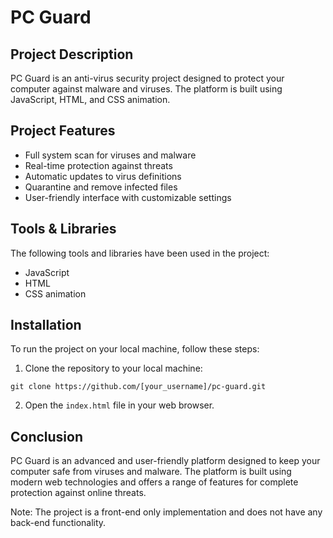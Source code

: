 
# PC Guard

## Project Description

PC Guard is an anti-virus security project designed to protect your computer against malware and viruses. The platform is built using JavaScript, HTML, and CSS animation.

## Project Features

- Full system scan for viruses and malware
- Real-time protection against threats
- Automatic updates to virus definitions
- Quarantine and remove infected files
- User-friendly interface with customizable settings

## Tools & Libraries

The following tools and libraries have been used in the project:

- JavaScript
- HTML
- CSS animation

## Installation

To run the project on your local machine, follow these steps:

1. Clone the repository to your local machine:

```
git clone https://github.com/[your_username]/pc-guard.git
```

2. Open the `index.html` file in your web browser.

## Conclusion

PC Guard is an advanced and user-friendly platform designed to keep your computer safe from viruses and malware. The platform is built using modern web technologies and offers a range of features for complete protection against online threats.

Note: The project is a front-end only implementation and does not have any back-end functionality.
